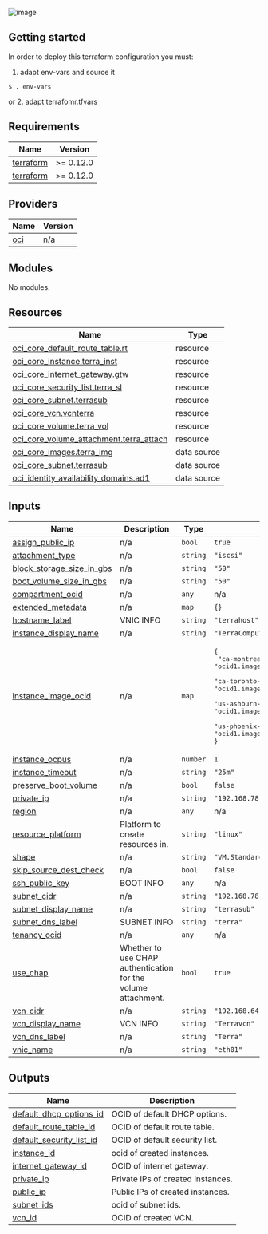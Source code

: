 ![image](https://github.com/user-attachments/assets/677bc957-9204-4d1c-b3eb-06814757c80f)

## Getting started 
In order to deploy this terraform configuration you must:
1. adapt env-vars and source it 
```
$ . env-vars
```
or 
2. adapt terrafomr.tfvars 
## Requirements

| Name | Version |
|------|---------|
| <a name="requirement_terraform"></a> [terraform](#requirement\_terraform) | >= 0.12.0 |
| <a name="requirement_terraform"></a> [terraform](#requirement\_terraform) | >= 0.12.0 |

## Providers

| Name | Version |
|------|---------|
| <a name="provider_oci"></a> [oci](#provider\_oci) | n/a |

## Modules

No modules.

## Resources

| Name | Type |
|------|------|
| [oci_core_default_route_table.rt](https://registry.terraform.io/providers/hashicorp/oci/latest/docs/resources/core_default_route_table) | resource |
| [oci_core_instance.terra_inst](https://registry.terraform.io/providers/hashicorp/oci/latest/docs/resources/core_instance) | resource |
| [oci_core_internet_gateway.gtw](https://registry.terraform.io/providers/hashicorp/oci/latest/docs/resources/core_internet_gateway) | resource |
| [oci_core_security_list.terra_sl](https://registry.terraform.io/providers/hashicorp/oci/latest/docs/resources/core_security_list) | resource |
| [oci_core_subnet.terrasub](https://registry.terraform.io/providers/hashicorp/oci/latest/docs/resources/core_subnet) | resource |
| [oci_core_vcn.vcnterra](https://registry.terraform.io/providers/hashicorp/oci/latest/docs/resources/core_vcn) | resource |
| [oci_core_volume.terra_vol](https://registry.terraform.io/providers/hashicorp/oci/latest/docs/resources/core_volume) | resource |
| [oci_core_volume_attachment.terra_attach](https://registry.terraform.io/providers/hashicorp/oci/latest/docs/resources/core_volume_attachment) | resource |
| [oci_core_images.terra_img](https://registry.terraform.io/providers/hashicorp/oci/latest/docs/data-sources/core_images) | data source |
| [oci_core_subnet.terrasub](https://registry.terraform.io/providers/hashicorp/oci/latest/docs/data-sources/core_subnet) | data source |
| [oci_identity_availability_domains.ad1](https://registry.terraform.io/providers/hashicorp/oci/latest/docs/data-sources/identity_availability_domains) | data source |

## Inputs

| Name | Description | Type | Default | Required |
|------|-------------|------|---------|:--------:|
| <a name="input_assign_public_ip"></a> [assign\_public\_ip](#input\_assign\_public\_ip) | n/a | `bool` | `true` | no |
| <a name="input_attachment_type"></a> [attachment\_type](#input\_attachment\_type) | n/a | `string` | `"iscsi"` | no |
| <a name="input_block_storage_size_in_gbs"></a> [block\_storage\_size\_in\_gbs](#input\_block\_storage\_size\_in\_gbs) | n/a | `string` | `"50"` | no |
| <a name="input_boot_volume_size_in_gbs"></a> [boot\_volume\_size\_in\_gbs](#input\_boot\_volume\_size\_in\_gbs) | n/a | `string` | `"50"` | no |
| <a name="input_compartment_ocid"></a> [compartment\_ocid](#input\_compartment\_ocid) | n/a | `any` | n/a | yes |
| <a name="input_extended_metadata"></a> [extended\_metadata](#input\_extended\_metadata) | n/a | `map` | `{}` | no |
| <a name="input_hostname_label"></a> [hostname\_label](#input\_hostname\_label) | VNIC INFO | `string` | `"terrahost"` | no |
| <a name="input_instance_display_name"></a> [instance\_display\_name](#input\_instance\_display\_name) | n/a | `string` | `"TerraCompute"` | no |
| <a name="input_instance_image_ocid"></a> [instance\_image\_ocid](#input\_instance\_image\_ocid) | n/a | `map` | <pre>{<br>  "ca-montreal-1": "ocid1.image.oc1.ca-montreal-1.aaaaaaaamcmyjjewzrw7qz66lnsl4hf7mkaznw6iyrrdwc22z56vltj36mka",<br>  "ca-toronto-1": "ocid1.image.oc1.ca-toronto-1.aaaaaaaaw6w5y4vbjdg6gqptyagaq2o7kdj6mupblphd73qvfszufbvv2rfa",<br>  "us-ashburn-1": "ocid1.image.oc1.iad.aaaaaaaahjkmmew2pjrcpylaf6zdddtom6xjnazwptervti35keqd4fdylca",<br>  "us-phoenix-1": "ocid1.image.oc1.phx.aaaaaaaav3isrmykdh6r3dwicrdgpmfdv3fb3jydgh4zqpgm6yr5x3somuza"<br>}</pre> | no |
| <a name="input_instance_ocpus"></a> [instance\_ocpus](#input\_instance\_ocpus) | n/a | `number` | `1` | no |
| <a name="input_instance_timeout"></a> [instance\_timeout](#input\_instance\_timeout) | n/a | `string` | `"25m"` | no |
| <a name="input_preserve_boot_volume"></a> [preserve\_boot\_volume](#input\_preserve\_boot\_volume) | n/a | `bool` | `false` | no |
| <a name="input_private_ip"></a> [private\_ip](#input\_private\_ip) | n/a | `string` | `"192.168.78.51"` | no |
| <a name="input_region"></a> [region](#input\_region) | n/a | `any` | n/a | yes |
| <a name="input_resource_platform"></a> [resource\_platform](#input\_resource\_platform) | Platform to create resources in. | `string` | `"linux"` | no |
| <a name="input_shape"></a> [shape](#input\_shape) | n/a | `string` | `"VM.Standard.E2.1.Micro"` | no |
| <a name="input_skip_source_dest_check"></a> [skip\_source\_dest\_check](#input\_skip\_source\_dest\_check) | n/a | `bool` | `false` | no |
| <a name="input_ssh_public_key"></a> [ssh\_public\_key](#input\_ssh\_public\_key) | BOOT INFO | `any` | n/a | yes |
| <a name="input_subnet_cidr"></a> [subnet\_cidr](#input\_subnet\_cidr) | n/a | `string` | `"192.168.78.0/24"` | no |
| <a name="input_subnet_display_name"></a> [subnet\_display\_name](#input\_subnet\_display\_name) | n/a | `string` | `"terrasub"` | no |
| <a name="input_subnet_dns_label"></a> [subnet\_dns\_label](#input\_subnet\_dns\_label) | SUBNET INFO | `string` | `"terra"` | no |
| <a name="input_tenancy_ocid"></a> [tenancy\_ocid](#input\_tenancy\_ocid) | n/a | `any` | n/a | yes |
| <a name="input_use_chap"></a> [use\_chap](#input\_use\_chap) | Whether to use CHAP authentication for the volume attachment. | `bool` | `true` | no |
| <a name="input_vcn_cidr"></a> [vcn\_cidr](#input\_vcn\_cidr) | n/a | `string` | `"192.168.64.0/20"` | no |
| <a name="input_vcn_display_name"></a> [vcn\_display\_name](#input\_vcn\_display\_name) | VCN INFO | `string` | `"Terravcn"` | no |
| <a name="input_vcn_dns_label"></a> [vcn\_dns\_label](#input\_vcn\_dns\_label) | n/a | `string` | `"Terra"` | no |
| <a name="input_vnic_name"></a> [vnic\_name](#input\_vnic\_name) | n/a | `string` | `"eth01"` | no |

## Outputs

| Name | Description |
|------|-------------|
| <a name="output_default_dhcp_options_id"></a> [default\_dhcp\_options\_id](#output\_default\_dhcp\_options\_id) | OCID of default DHCP options. |
| <a name="output_default_route_table_id"></a> [default\_route\_table\_id](#output\_default\_route\_table\_id) | OCID of default route table. |
| <a name="output_default_security_list_id"></a> [default\_security\_list\_id](#output\_default\_security\_list\_id) | OCID of default security list. |
| <a name="output_instance_id"></a> [instance\_id](#output\_instance\_id) | ocid of created instances. |
| <a name="output_internet_gateway_id"></a> [internet\_gateway\_id](#output\_internet\_gateway\_id) | OCID of internet gateway. |
| <a name="output_private_ip"></a> [private\_ip](#output\_private\_ip) | Private IPs of created instances. |
| <a name="output_public_ip"></a> [public\_ip](#output\_public\_ip) | Public IPs of created instances. |
| <a name="output_subnet_ids"></a> [subnet\_ids](#output\_subnet\_ids) | ocid of subnet ids. |
| <a name="output_vcn_id"></a> [vcn\_id](#output\_vcn\_id) | OCID of created VCN. |
